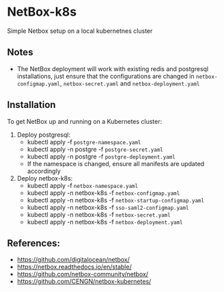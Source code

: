# NetBox-k8s
Simple Netbox setup on a local kubernetnes cluster

## Notes

* The NetBox deployment will work with existing redis and postgresql installations, just ensure that the configurations are changed in `netbox-configmap.yaml`, `netbox-secret.yaml` and `netbox-deployment.yaml`

## Installation

To get NetBox up and running on a Kubernetes cluster:

1. Deploy postgresql:
    * kubectl apply -f `postgre-namespace.yaml` 
    * kubectl apply -n postgre -f `postgre-secret.yaml`
    * kubectl apply -n postgre -f `postgre-deployment.yaml`
    * If the namespace is changed, ensure all manifests are updated accordingly
2. Deploy netbox-k8s:
    * kubectl apply -f `netbox-namespace.yaml`
    * kubectl apply -n netbox-k8s -f `netbox-configmap.yaml`
    * kubectl apply -n netbox-k8s -f `netbox-startup-configmap.yaml`
    * kubectl apply -n netbox-k8s -f `sso-saml2-configmap.yaml`
    * kubectl apply -n netbox-k8s -f `netbox-secret.yaml`
    * kubectl apply -n netbox-k8s -f `netbox-deployment.yaml`

## References:
   * https://github.com/digitalocean/netbox/
   * https://netbox.readthedocs.io/en/stable/
   * https://github.com/netbox-community/netbox/
   * https://github.com/CENGN/netbox-kubernetes/
